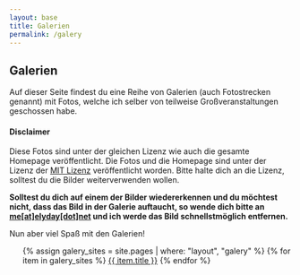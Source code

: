 ```yaml
---
layout: base
title: Galerien
permalink: /galery
---
```


## Galerien
Auf dieser Seite findest du eine Reihe von Galerien (auch Fotostrecken genannt) mit Fotos, welche ich selber von teilweise Großveranstaltungen geschossen habe.

#### Disclaimer
Diese Fotos sind unter der gleichen Lizenz wie auch die gesamte Homepage veröffentlicht. Die Fotos und die Homepage sind unter der Lizenz der [MIT Lizenz](https://github.com/elyday/elyday.github.io/blob/master/LICENSE) veröffentlicht worden. Bitte halte dich an die Lizenz, solltest du die Bilder weiterverwenden wollen.

**Solltest du dich auf einem der Bilder wiedererkennen und du möchtest nicht, dass das Bild in der Galerie auftaucht, so wende dich bitte an [me[at]elyday[dot]net](mailto:me@elyday.net) und ich werde das Bild schnellstmöglich entfernen.**

Nun aber viel Spaß mit den Galerien!

<div class="divider"></div>

<ul class="collection">
    {% assign galery_sites = site.pages | where: "layout", "galery" %}
    {% for item in galery_sites %}
        <a href="{{ item.url }}" class="collection-item">{{ item.title }}</a>
    {% endfor %}
</ul>